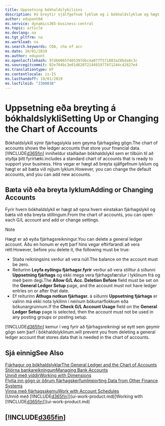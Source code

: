 ```yaml
---
title: Uppsetning bókhaldslykilsins
description: Þú breytir sjálfgefnum lyklum og í bókhaldslyklum og hægt er að bæta við nýjum lyklum.
author: edupont04
ms.service: dynamics365-business-central
ms.topic: article
ms.devlang: na
ms.tgt_pltfrm: na
ms.workload: na
ms.search.keywords: COA, cha of acc
ms.date: 10/01/2019
ms.author: edupont
ms.openlocfilehash: 97db6065f405397dbc4a077f571883a28bda8c3c
ms.sourcegitcommit: 02e704bc3e01d62072144919774f1244c42827e4
ms.translationtype: HT
ms.contentlocale: is-IS
ms.lasthandoff: 10/01/2019
ms.locfileid: "2300038"
---
```

# <a name="setting-up-or-changing-the-chart-of-accounts"></a><span data-ttu-id="00911-103">Uppsetning eða breyting á bókhaldslykli</span><span class="sxs-lookup"><span data-stu-id="00911-103">Setting Up or Changing the Chart of Accounts</span></span>
<span data-ttu-id="00911-104">Bókhaldslykill sýnir fjárhagslykla sem geyma fjárhagsleg gögn.</span><span class="sxs-lookup"><span data-stu-id="00911-104">The chart of accounts shows the ledger accounts that store your financial data.</span></span> [!INCLUDE[d365fin](includes/d365fin_md.md)] <span data-ttu-id="00911-105">inniheldur staðlaðan bókhaldslykil sem er tilbúin til að styðja þitt fyrirtæki.</span><span class="sxs-lookup"><span data-stu-id="00911-105">includes a standard chart of accounts that is ready to support your business.</span></span>
<span data-ttu-id="00911-106">Hins vegar er hægt að breyta sjálfgefnum lyklum og hægt er að bæta við nýjum lyklum.</span><span class="sxs-lookup"><span data-stu-id="00911-106">However, you can change the default accounts, and you can add new accounts.</span></span>  

## <a name="adding-or-changing-accounts"></a><span data-ttu-id="00911-107">Bæta við eða breyta lyklum</span><span class="sxs-lookup"><span data-stu-id="00911-107">Adding or Changing Accounts</span></span>
<span data-ttu-id="00911-108">Fyrir hvern bókhaldslykil er hægt að opna hvern einstakan fjárhagslykil og bæta við eða breyta stillingum.</span><span class="sxs-lookup"><span data-stu-id="00911-108">From the chart of accounts, you can open each G/L account and add or change settings.</span></span>

> [!NOTE]  
>   <span data-ttu-id="00911-109">Hægt er að eyða fjárhagsreikningur.</span><span class="sxs-lookup"><span data-stu-id="00911-109">You can delete a general ledger account.</span></span> <span data-ttu-id="00911-110">Áðu en honum er eytt þarf hins vegar eftirfarandi að vera rétt:</span><span class="sxs-lookup"><span data-stu-id="00911-110">However, before you delete it, the following must be true:</span></span>  
>  
>   * <span data-ttu-id="00911-111">Staða reikningsins verður að vera núll.</span><span class="sxs-lookup"><span data-stu-id="00911-111">The balance on the account must be zero.</span></span>  
>   * <span data-ttu-id="00911-112">Reiturinn **Leyfa eyðingu fjárhagsr.fyrir** verður að vera stilltur á síðunni **Uppsetning fjárhags** og ekki mega vera fjárhagsfærslur í lyklinum frá og með þeim degi.</span><span class="sxs-lookup"><span data-stu-id="00911-112">The **Allow G/L Acc. Deletion Before** field must be set on the **General Ledger Setup** page, and the account must not have ledger entries on or after that date.</span></span>  
>   * <span data-ttu-id="00911-113">Ef reiturinn **Athuga notkun fjárhagsr.** á síðunni **Uppsetning fjárhags** er valinn má ekki nota lykilinn í neinum bókunarflokkum eða bókunargrunnum.</span><span class="sxs-lookup"><span data-stu-id="00911-113">If the **Check G/L Account Usage** field on the **General Ledger Setup** page is selected, then the account must not be used in any posting groups or posting setup.</span></span>  

[!INCLUDE[d365fin](includes/d365fin_md.md)] <span data-ttu-id="00911-114">kemur í veg fyrir að fjárhagsreikningi sé eytt sem geymir gögn sem þarf í bókhaldslyklinum.</span><span class="sxs-lookup"><span data-stu-id="00911-114">will prevent you from deleting a general ledger account that stores data that is needed in the chart of accounts.</span></span>  

## <a name="see-also"></a><span data-ttu-id="00911-115">Sjá einnig</span><span class="sxs-lookup"><span data-stu-id="00911-115">See Also</span></span>
[<span data-ttu-id="00911-116">Fjárhagur og bókhaldslyklar</span><span class="sxs-lookup"><span data-stu-id="00911-116">The General Ledger and the Chart of Accounts</span></span>](finance-general-ledger.md)  
[<span data-ttu-id="00911-117">Stjórna bankareikningum</span><span class="sxs-lookup"><span data-stu-id="00911-117">Managing Bank Accounts</span></span>](bank-manage-bank-accounts.md)  
[<span data-ttu-id="00911-118">Unnið með víddir</span><span class="sxs-lookup"><span data-stu-id="00911-118">Working with Dimensions</span></span>](finance-dimensions.md)  
[<span data-ttu-id="00911-119">Flytja inn gögn úr öðrum fjárhagskerfum</span><span class="sxs-lookup"><span data-stu-id="00911-119">Importing Data from Other Finance Systems</span></span>](across-import-data-configuration-packages.md)  
[<span data-ttu-id="00911-120">Vinna með fjárhagsskemu</span><span class="sxs-lookup"><span data-stu-id="00911-120">Work with Account Schedules</span></span>](bi-how-work-account-schedule.md)  
<span data-ttu-id="00911-121">[Unnið með [!INCLUDE[d365fin](includes/d365fin_md.md)]](ui-work-product.md)</span><span class="sxs-lookup"><span data-stu-id="00911-121">[Working with [!INCLUDE[d365fin](includes/d365fin_md.md)]](ui-work-product.md)</span></span>  

## [!INCLUDE[d365fin](includes/free_trial_md.md)]
